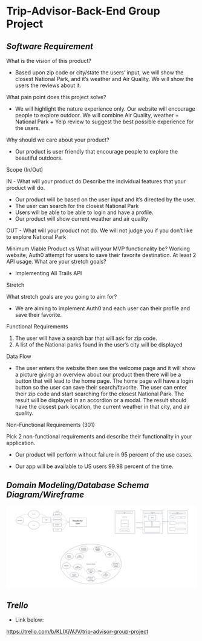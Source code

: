 # Trip-Advisor-Back-End Group Project

## *Software Requirement* ##


What is the vision of this product?

- Based upon zip code or city/state the users’ input, we will show the closest National Park, and it’s weather and Air Quality. We will show the users the reviews about it.

What pain point does this project solve?

- We will highlight the nature experience only. Our website will encourage people to explore outdoor. We will combine Air Quality, weather + National Park + Yelp review to suggest the best possible experience for the users.

Why should we care about your product?

- Our product is user friendly that encourage people to explore the beautiful outdoors.

Scope (In/Out)

IN - What will your product do
Describe the individual features that your product will do.
-	Our product will be based on the user input and it’s directed by the user.
-	The user can search for the closest National Park 
-	Users will be able to be able to login and have a profile.
-	Our product will show current weather and air quality

OUT - What will your product not do.
We will not judge you if you don’t like to explore National Park

Minimum Viable Product vs
What will your MVP functionality be?
Working website, Auth0 attempt for users to save their favorite destination. At least 2 API usage.
What are your stretch goals?
-	Implementing All Trails API

Stretch

What stretch goals are you going to aim for?
-	We are aiming to implement Auth0 and each user can their profile and save their favorite.

Functional Requirements
1.	The user will have a search bar that will ask for zip code.
2.	A list of the National parks found in the user’s city will be displayed

Data Flow

- The user enters the website then see the welcome page and it will show a picture giving an overview about our product then there will be a button that will lead to the home page. The home page will have a login button so the user can save their search/favorite. The user can enter their zip code and start searching for the closest National Park. The result will be displayed in an accordion or a modal. The result should have the closest park location, the current weather in that city, and air quality.

Non-Functional Requirements (301)

Pick 2 non-functional requirements and describe their functionality in your application.
-	Our product will perform without failure in 95 percent of the use cases.

- Our app will be available to US users 99.98 percent of the time.

## *Domain Modeling/Database Schema Diagram/Wireframe* ##

![Getting Started](/Wireframe.png)

## *Trello* ##

- Link below: 

https://trello.com/b/KLIXjWJV/trip-advisor-group-project












